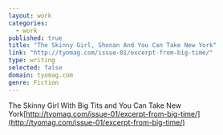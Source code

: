 ```yaml
---
layout: work
categories: 
  - work
published: true
title: "The Skinny Girl, Shonan And You Can Take New York"
link: "http://tyomag.com/issue-01/excerpt-from-big-time/"
type: writing
selected: false
domain: tyomag.com
genre: Fiction
---
```


The Skinny Girl With Big Tits and You Can Take New York[http://tyomag.com/issue-01/excerpt-from-big-time/](http://tyomag.com/issue-01/excerpt-from-big-time/)